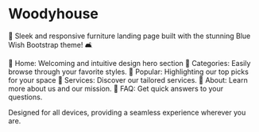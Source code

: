 # Woodyhouse

🚀 Sleek and responsive furniture landing page built with the stunning Blue Wish Bootstrap theme! 🛋️

🔹 Home: Welcoming and intuitive design hero section
🔹 Categories: Easily browse through your favorite styles.
🔹 Popular: Highlighting our top picks for your space
🔹 Services: Discover our tailored services.
🔹 About: Learn more about us and our mission.
🔹 FAQ: Get quick answers to your questions.

Designed for all devices, providing a seamless experience wherever you are.
